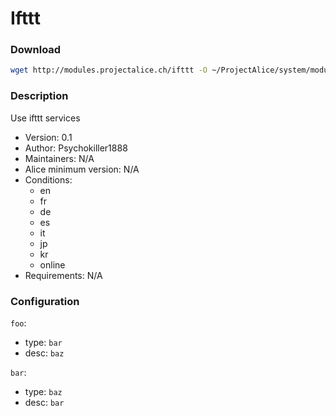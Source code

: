 # Ifttt

### Download
```bash
wget http://modules.projectalice.ch/ifttt -O ~/ProjectAlice/system/moduleInstallTickets/Ifttt.install
```

### Description
Use ifttt services

- Version: 0.1
- Author: Psychokiller1888
- Maintainers: N/A
- Alice minimum version: N/A
- Conditions:
  - en
  - fr
  - de
  - es
  - it
  - jp
  - kr
  - online
- Requirements: N/A

### Configuration


`foo`:
 - type: `bar`
 - desc: `baz`
 
`bar`:
 - type: `baz`
 - desc: `bar`

